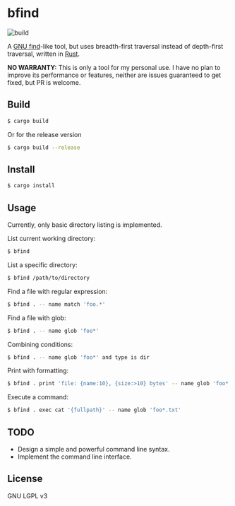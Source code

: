 # bfind

![build](https://github.com/brglng/bfind/actions/workflows/rust.yml/badge.svg)

A [GNU find](https://www.gnu.org/software/findutils/)-like tool, but uses breadth-first traversal instead of depth-first traversal, written in [Rust](https://www.rust-lang.org/).

**NO WARRANTY:** This is only a tool for my personal use. I have no plan to improve its performance or features, neither are issues guaranteed to get fixed, but PR is welcome.

## Build

```sh
$ cargo build
```

Or for the release version

```sh
$ cargo build --release
```

## Install

```sh
$ cargo install
```

## Usage

Currently, only basic directory listing is implemented.

List current working directory:

```sh
$ bfind
```

List a specific directory:

```sh
$ bfind /path/to/directory
```

Find a file with regular expression:

```sh
$ bfind . -- name match 'foo.*'
```

Find a file with glob:

```sh
$ bfind . -- name glob 'foo*'
```

Combining conditions:

```sh
$ bfind . -- name glob 'foo*' and type is dir
```

Print with formatting:

```sh
$ bfind . print 'file: {name:10}, {size:>10} bytes' -- name glob 'foo*' and size gt 1MiB
```

Execute a command:

```sh
$ bfind . exec cat '{fullpath}' -- name glob 'foo*.txt'
```

## TODO

- Design a simple and powerful command line syntax.
- Implement the command line interface.

## License

GNU LGPL v3
